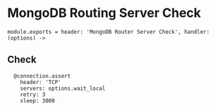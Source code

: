 
# MongoDB Routing Server Check

    module.exports = header: 'MongoDB Router Server Check', handler: (options) ->
      
## Check

      @connection.assert
        header: 'TCP'
        servers: options.wait_local
        retry: 3
        sleep: 3000
